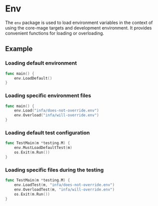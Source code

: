 # Env
The `env` package is used to load environment variables in the context of using the core-mage targets and development environment. It provides convenient functions for loading or overloading.

## Example

### Loading default environment

```go
func main() {
    env.LoadDefault()
}
```

### Loading specific environment files

```go
func main() {
    env.Load("infa/does-not-override.env")
    env.Overload("infa/will-override.env")
}
```

### Loading default test configuration

```go
func TestMain(m *testing.M) {
	env.MustLoadDefaultTest(m)
	os.Exit(m.Run())
}
```

### Loading specific files during the testing

```go
func TestMain(m *testing.M) {
    env.LoadTest(m, "infa/does-not-override.env")
    env.OverloadTest(m, "infa/will-override.env")
	os.Exit(m.Run())
}
```
